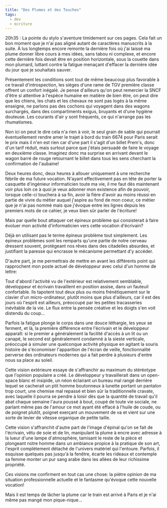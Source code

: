 ```yaml
---
title: "Des Plumes et des Touches"
tags:
  - dev
  - ecriture
---
```


20h35 : La pointe du stylo s'aventure timidement sur ces pages. Cela fait un bon moment que je n'ai pas aligné autant de caractères manuscrits à la suite. À lus longtemps encore remonte la dernière fois où j'ai laissé ma plume donner libre cours à mes idées, sans tabou ni complexe, et encore cette dernière fois devait être en position horizontale, sous la couette dans mon plumard, luttant contre la fatigue menaçant d'effacer la dernière idée du jour que je souhaitais sauver.

Présentement les conditions sont tout de même beaucoup plus favorable à ce travail d'introspection, les sièges d'une rame de TGV première classe offrent un confort inégalé. Je pense d'ailleurs qu'on peut remercier la SNCF d'être si attentive à l'espèce humaine en matière de bien être, on peut dire que les chiens, les chats et les chevaux ne sont pas logés à la même enseigne, ne parlons pas des cochons qui voyagent dans des wagons surchargés, dans des compartiments exigus, bruyants et d'une hygiène douteuse. Les courants d'air y sont fréquents, ce qui n'arrange pas les rhumatismes.

Non ici on peut le dire cela n'a rien à voir, le seul grain de sable qui pourrait éventuellement rendre amer le trajet à bord du train 6674 pour Paris serait le prix mais il n'en est rien car d'une part il s'agit d'un billet Prem's, donc d'un tarif réduit, mais surtout parce que j'étais persuadé de faire le voyage en deuxième classe. Imaginez donc ma surprise en arrivant devant le wagon barré de rouge retournant le billet dans tous les sens cherchant la confirmation de l'aubaine!

Deux heures donc, deux heures à allouer uniquement à une recherche fébrile de ma future vocation. N'ayant effectivement pas en tête de porter la casquette d'ingénieur informaticien toute ma vie, il me faut dès maintenant voir plus loin ce à quoi je veux adonner mon existence afin de pouvoir, lorsque celle-ci touchera à sa fin, avoir la fière d'avoir au moins réussi en partie de vivre du métier auquel j'aspire au fond de mon coeur, ce métier que je n'ai pas nommé mais que j'évoque entre les lignes depuis les premiers mots de ce cahier, je veux bien sûr parler de l'écriture!

Mais par quelle bout attaquer cet épineux problème qui consisterait à faire évoluer mon activité d'informaticien vers cette vocation d'écrivain?

Déjà en utilisant pas le terme épineux problème tout simplement. Les épineux problèmes sont les remparts qu'une partie de notre cerveau dressent souvent, protégeant nos rêves dans des citadelles absurdes, et justifiant la paresse qui encrasse le mécanisme permettant d'y accéder.

D'autre part, je me permettrais de mettre en avant les différents point qui rapprochent mon poste actuel de développeur avec celui d'un homme de lettre:

Tout d'abord l'activité vu de l'extérieur est relativement semblable, développeur et écrivain travaillent en position assise, dans un fauteuil confortable. Ils tapotent tout deux plus ou moins frénétiquement sur le clavier d'un micro-ordinateur, plutôt moins que plus d'ailleurs, car il est des jours où l'esprit est ailleurs, préoccupé par les petites tracasseries inévitable de la vie. Le flux entre la pensée créative et les doigts s'en voit distendu du coup...

Parfois la fatigue plonge le corps dans une douce léthargie, les yeux se ferment, et là, la première différence entre l'écrivain  et le développeur apparaît: si le premier a généralement la facilité d'accès à un lit ou un canapé, le second est généralement condamné à la sieste verticale, préoccupé à simuler une quelconque activité physique en agitant la souris histoire de s'économiser l'apparition de l'écran de veille, fonctionnalité perverse des ordinateurs modernes qui a fait perdre à plusieurs d'entre nous sa place au soleil.

Cette vision extérieure essaye de s'affranchir au maximum du stéréotype que l'opinion populaire a créé. Le développeur y travaillerait dans un open-space blanc et insipide, un néon éclairant un bureau mal rangé derrière lequel se cacherait un ptit homme boutonneux à lunette portant un pantalon trop court, une chemise mal repassé et bien sûr la traditionnelle cravate, avec laquelle il pourra se pendre à loisir dès que la quantité de travail qu'il abat chaque semaine l'aura poussé à bout, coupé de toute vie sociale, ne parlant même pas de l'amour ce mot ayant été effacé à l'huile de coude, ou de poignet plutôt, poignet exerçant un mouvement de va et vient sur une sorte de levier de vitesse organique de petite taille.

Cette vision s'affranchit d'autre part de l'image d'épinal qu'on se fait de l'écrivain, vêtu de soie et de lin, manipulant la plume à encre avec adresse à la lueur d'une lampe d'atmosphère, tamisant le reste de la pièce et plongeant notre homme dans un ambiance propice à la pratique de son art, l'esprit complètement détaché de l'univers matériel qui l'entoure. Parfois, il esquisse quelques pas jusqu'à la fenêtre, écarte les rideaux et contemple sa femme monter un pur sang arabe dans les allées de leur richissime propriété.

Ces visions me confirment en tout cas une chose: la piètre opinion de ma situation professionnelle actuelle et le fantasme qu'évoque cette nouvelle vocation!

Mais il est temps de lâcher la plume car le train est arrivé à Paris et je n'ai même pas mangé mon pique-nique...